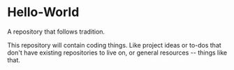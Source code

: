 # Hello-World
A repository that follows tradition.

This repository will contain coding things. Like project ideas or to-dos that don't have existing repositories to live on, or general resources -- things like that.
